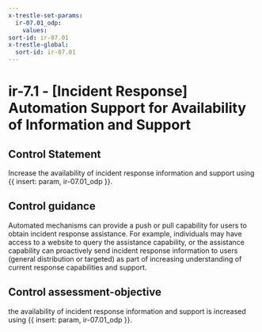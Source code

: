 ```yaml
---
x-trestle-set-params:
  ir-07.01_odp:
    values:
sort-id: ir-07.01
x-trestle-global:
  sort-id: ir-07.01
---
```


# ir-7.1 - \[Incident Response\] Automation Support for Availability of Information and Support

## Control Statement

Increase the availability of incident response information and support using {{ insert: param, ir-07.01_odp }}.

## Control guidance

Automated mechanisms can provide a push or pull capability for users to obtain incident response assistance. For example, individuals may have access to a website to query the assistance capability, or the assistance capability can proactively send incident response information to users (general distribution or targeted) as part of increasing understanding of current response capabilities and support.

## Control assessment-objective

the availability of incident response information and support is increased using {{ insert: param, ir-07.01_odp }}.

